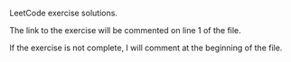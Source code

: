 LeetCode exercise solutions.

The link to the exercise will be commented on line 1 of the file.

If the exercise is not complete, I will comment at the beginning of the file.
